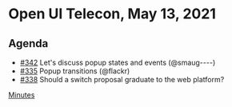 # Open UI Telecon, May 13, 2021

## Agenda
- [#342](https://github.com/openui/open-ui/issues/342) Let's discuss popup states and events (@smaug----)
- [#335](https://github.com/openui/open-ui/issues/335) Popup transitions (@flackr)
- [#338](https://github.com/openui/open-ui/issues/338) Should a switch proposal graduate to the web platform?


[Minutes](https://www.w3.org/2021/05/13-openui-minutes.html)
